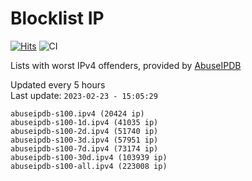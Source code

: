 # Blocklist IP

[![Hits](https://hits.seeyoufarm.com/api/count/incr/badge.svg?url=https%3A%2F%2Fgithub.com%2Fborestad%2Fblocklist-ip%2F&count_bg=%2379C83D&title_bg=%23555555&icon=&icon_color=%23E7E7E7&title=hits&edge_flat=false)](https://hits.seeyoufarm.com)  ![CI](https://img.shields.io/github/workflow/status/borestad/blocklist-ip/CI?style=flat-square)

Lists with worst IPv4 offenders, provided by [AbuseIPDB](https://www.abuseipdb.com/)

<!-- FOOTER-PLACEHOLDER -->
Updated every 5 hours<br>
Last update: `2023-02-23 - 15:05:29`
```
abuseipdb-s100.ipv4 (20424 ip)
abuseipdb-s100-1d.ipv4 (41035 ip)
abuseipdb-s100-2d.ipv4 (51740 ip)
abuseipdb-s100-3d.ipv4 (57951 ip)
abuseipdb-s100-7d.ipv4 (73174 ip)
abuseipdb-s100-30d.ipv4 (103939 ip)
abuseipdb-s100-all.ipv4 (223008 ip)
```
